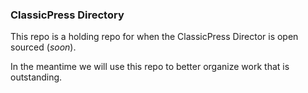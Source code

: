 ### ClassicPress Directory

This repo is a holding repo for when the ClassicPress Director is open sourced (_soon_). 

In the meantime we will use this repo to better organize work that is outstanding. 

